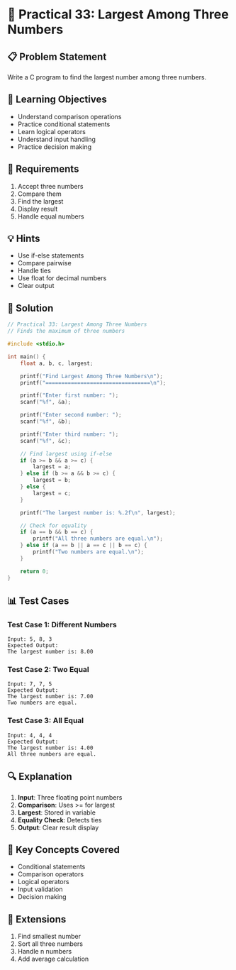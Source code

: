 # 🎯 Practical 33: Largest Among Three Numbers

## 📋 Problem Statement

Write a C program to find the largest number among three numbers.

## 🎯 Learning Objectives

- Understand comparison operations
- Practice conditional statements
- Learn logical operators
- Understand input handling
- Practice decision making

## 📝 Requirements

1. Accept three numbers
2. Compare them
3. Find the largest
4. Display result
5. Handle equal numbers

## 💡 Hints

- Use if-else statements
- Compare pairwise
- Handle ties
- Use float for decimal numbers
- Clear output

## 🔧 Solution

```c
// Practical 33: Largest Among Three Numbers
// Finds the maximum of three numbers

#include <stdio.h>

int main() {
    float a, b, c, largest;

    printf("Find Largest Among Three Numbers\n");
    printf("=================================\n");

    printf("Enter first number: ");
    scanf("%f", &a);

    printf("Enter second number: ");
    scanf("%f", &b);

    printf("Enter third number: ");
    scanf("%f", &c);

    // Find largest using if-else
    if (a >= b && a >= c) {
        largest = a;
    } else if (b >= a && b >= c) {
        largest = b;
    } else {
        largest = c;
    }

    printf("The largest number is: %.2f\n", largest);

    // Check for equality
    if (a == b && b == c) {
        printf("All three numbers are equal.\n");
    } else if (a == b || a == c || b == c) {
        printf("Two numbers are equal.\n");
    }

    return 0;
}
```

## 📊 Test Cases

### Test Case 1: Different Numbers
```
Input: 5, 8, 3
Expected Output:
The largest number is: 8.00
```

### Test Case 2: Two Equal
```
Input: 7, 7, 5
Expected Output:
The largest number is: 7.00
Two numbers are equal.
```

### Test Case 3: All Equal
```
Input: 4, 4, 4
Expected Output:
The largest number is: 4.00
All three numbers are equal.
```

## 🔍 Explanation

1. **Input**: Three floating point numbers
2. **Comparison**: Uses >= for largest
3. **Largest**: Stored in variable
4. **Equality Check**: Detects ties
5. **Output**: Clear result display

## 🎯 Key Concepts Covered

- Conditional statements
- Comparison operators
- Logical operators
- Input validation
- Decision making

## 🚀 Extensions

1. Find smallest number
2. Sort all three numbers
3. Handle n numbers
4. Add average calculation